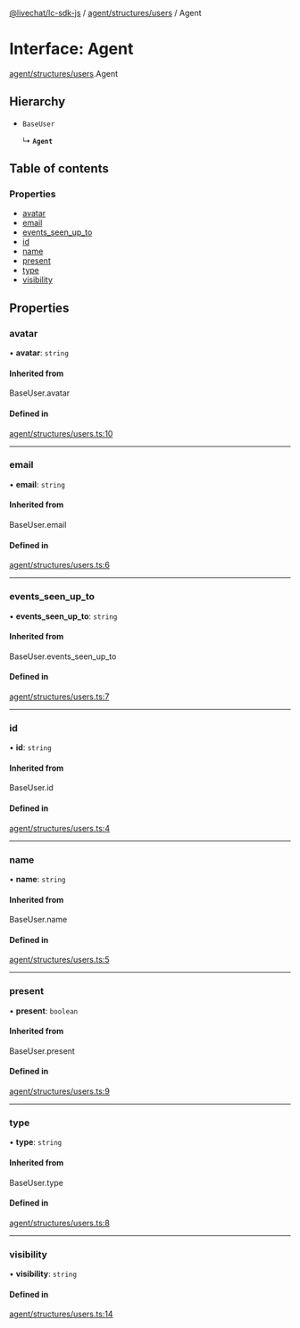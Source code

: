 [@livechat/lc-sdk-js](../README.md) / [agent/structures/users](../modules/agent_structures_users.md) / Agent

# Interface: Agent

[agent/structures/users](../modules/agent_structures_users.md).Agent

## Hierarchy

- `BaseUser`

  ↳ **`Agent`**

## Table of contents

### Properties

- [avatar](agent_structures_users.Agent.md#avatar)
- [email](agent_structures_users.Agent.md#email)
- [events\_seen\_up\_to](agent_structures_users.Agent.md#events_seen_up_to)
- [id](agent_structures_users.Agent.md#id)
- [name](agent_structures_users.Agent.md#name)
- [present](agent_structures_users.Agent.md#present)
- [type](agent_structures_users.Agent.md#type)
- [visibility](agent_structures_users.Agent.md#visibility)

## Properties

### avatar

• **avatar**: `string`

#### Inherited from

BaseUser.avatar

#### Defined in

[agent/structures/users.ts:10](https://github.com/livechat/lc-sdk-js/blob/1fa827f/src/agent/structures/users.ts#L10)

___

### email

• **email**: `string`

#### Inherited from

BaseUser.email

#### Defined in

[agent/structures/users.ts:6](https://github.com/livechat/lc-sdk-js/blob/1fa827f/src/agent/structures/users.ts#L6)

___

### events\_seen\_up\_to

• **events\_seen\_up\_to**: `string`

#### Inherited from

BaseUser.events\_seen\_up\_to

#### Defined in

[agent/structures/users.ts:7](https://github.com/livechat/lc-sdk-js/blob/1fa827f/src/agent/structures/users.ts#L7)

___

### id

• **id**: `string`

#### Inherited from

BaseUser.id

#### Defined in

[agent/structures/users.ts:4](https://github.com/livechat/lc-sdk-js/blob/1fa827f/src/agent/structures/users.ts#L4)

___

### name

• **name**: `string`

#### Inherited from

BaseUser.name

#### Defined in

[agent/structures/users.ts:5](https://github.com/livechat/lc-sdk-js/blob/1fa827f/src/agent/structures/users.ts#L5)

___

### present

• **present**: `boolean`

#### Inherited from

BaseUser.present

#### Defined in

[agent/structures/users.ts:9](https://github.com/livechat/lc-sdk-js/blob/1fa827f/src/agent/structures/users.ts#L9)

___

### type

• **type**: `string`

#### Inherited from

BaseUser.type

#### Defined in

[agent/structures/users.ts:8](https://github.com/livechat/lc-sdk-js/blob/1fa827f/src/agent/structures/users.ts#L8)

___

### visibility

• **visibility**: `string`

#### Defined in

[agent/structures/users.ts:14](https://github.com/livechat/lc-sdk-js/blob/1fa827f/src/agent/structures/users.ts#L14)
